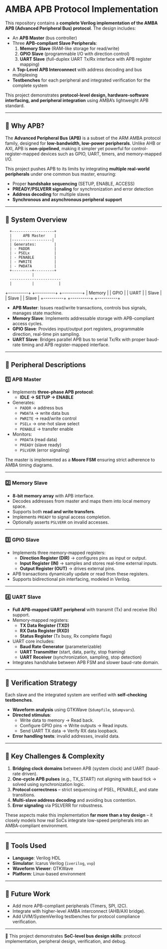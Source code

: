 # AMBA APB Protocol Implementation  

This repository contains a **complete Verilog implementation of the AMBA APB (Advanced Peripheral Bus) protocol**. The design includes:  

- An **APB Master** (bus controller)  
- Three **APB-compliant Slave Peripherals**:  
  1. **Memory Slave** (RAM-like storage for read/write)  
  2. **GPIO Slave** (programmable I/O with direction control)  
  3. **UART Slave** (full-duplex UART Tx/Rx interface with APB register mapping)  
- A **Top-Level APB Interconnect** with address decoding and bus multiplexing  
- **Testbenches** for each peripheral and integrated verification for the complete system  

This project demonstrates **protocol-level design, hardware-software interfacing, and peripheral integration** using AMBA’s lightweight APB standard.  

---

## 🔹 Why APB?  
The **Advanced Peripheral Bus (APB)** is a subset of the ARM AMBA protocol family, designed for **low-bandwidth, low-power peripherals**. Unlike AHB or AXI, APB is **non-pipelined**, making it simpler yet powerful for control-register-mapped devices such as GPIO, UART, timers, and memory-mapped I/O.  

This project pushes APB to its limits by integrating **multiple real-world peripherals** under one common bus master, ensuring:  
- Proper **handshake sequencing** (SETUP, ENABLE, ACCESS)  
- **PREADY/PSLVERR signaling** for synchronization and error detection  
- **Address decoding** for multiple slaves  
- **Synchronous and asynchronous peripheral support**  

---

## 🔹 System Overview  

      +-------------------+
      |     APB Master    |
      |------------------|
      | Generates:        |
      | - PADDR           |
      | - PSELx           |
      | - PENABLE         |
      | - PWRITE          |
      | - PWDATA          |
      +---------+---------+
                |
      -----------------------
      |         |           |
 +----------+ +----------+ +----------+
 | Memory   | | GPIO     | | UART     |
 |  Slave   | |  Slave   | |  Slave   |
 +----------+ +----------+ +----------+



- **APB Master**: Issues read/write transactions, controls bus signals, manages state machine.  
- **Memory Slave**: Implements addressable storage with APB-compliant access cycles.  
- **GPIO Slave**: Provides input/output port registers, programmable direction, real-time pin sampling.  
- **UART Slave**: Bridges parallel APB bus to serial Tx/Rx with proper baud-rate timing and APB register-mapped interface.  

---

## 🔹 Peripheral Descriptions  

### 1️⃣ APB Master  
- Implements **three-phase APB protocol**:  
  - **IDLE → SETUP → ENABLE**  
- Generates:  
  - `PADDR` → address bus  
  - `PWDATA` → write data bus  
  - `PWRITE` → read/write control  
  - `PSELx` → one-hot slave select  
  - `PENABLE` → transfer enable  
- Monitors:  
  - `PRDATA` (read data)  
  - `PREADY` (slave ready)  
  - `PSLVERR` (error signaling)  

The master is implemented as a **Moore FSM** ensuring strict adherence to AMBA timing diagrams.  

---

### 2️⃣ Memory Slave  
- **8-bit memory array** with APB interface.  
- Decodes addresses from master and maps them into local memory space.  
- Supports both **read and write transfers**.  
- Implements `PREADY` to signal access completion.  
- Optionally asserts `PSLVERR` on invalid accesses.  

---

### 3️⃣ GPIO Slave  
- Implements three memory-mapped registers:  
  - **Direction Register (DIR)** → configures pins as input or output.  
  - **Input Register (IN)** → samples and stores real-time external inputs.  
  - **Output Register (OUT)** → drives external pins.  
- APB transactions dynamically update or read from these registers.  
- Supports bidirectional pin interfacing, modeled in Verilog.  

---

### 4️⃣ UART Slave  
- **Full APB-mapped UART peripheral** with transmit (Tx) and receive (Rx) support.  
- Memory-mapped registers:  
  - **TX Data Register (TXD)**  
  - **RX Data Register (RXD)**  
  - **Status Register** (Tx busy, Rx complete flags)  
- UART core includes:  
  - **Baud Rate Generator** (parameterizable)  
  - **UART Transmitter** (start, data, parity, stop framing)  
  - **UART Receiver** (synchronization, sampling, stop detection)  
- Integrates handshake between APB FSM and slower baud-rate domain.  

---

## 🔹 Verification Strategy  
Each slave and the integrated system are verified with **self-checking testbenches**.  

- **Waveform analysis** using GTKWave (`$dumpfile`, `$dumpvars`).  
- **Directed stimulus**:  
  - Write data to memory → Read back.  
  - Configure GPIO pins → Write outputs → Read inputs.  
  - Send UART TX data → Verify RX data loopback.  
- **Error handling tests**: invalid addresses, invalid data.  

---

## 🔹 Key Challenges & Complexity  
1. **Bridging clock domains** between APB (system clock) and UART (baud-rate driven).  
2. **One-cycle APB pulses** (e.g., TX_START) not aligning with baud tick → solved using synchronization logic.  
3. **Protocol correctness** – strict sequencing of PSEL, PENABLE, and state transitions.  
4. **Multi-slave address decoding** and avoiding bus contention.  
5. **Error signaling** via PSLVERR for robustness.  

These aspects make this implementation **far more than a toy design** – it closely models how real SoCs integrate low-speed peripherals into an AMBA-compliant environment.  

---

## 🔹 Tools Used  
- **Language**: Verilog HDL  
- **Simulator**: Icarus Verilog (`iverilog`, `vvp`)  
- **Waveform Viewer**: GTKWave  
- **Platform**: Linux-based environment  

---

## 🔹 Future Work  
- Add more APB-compliant peripherals (Timers, SPI, I2C).  
- Integrate with higher-level AMBA interconnect (AHB/AXI bridge).  
- Add UVM/SystemVerilog testbenches for protocol compliance verification.  

---

🚀 This project demonstrates **SoC-level bus design skills**: protocol implementation, peripheral design, verification, and debug.  
